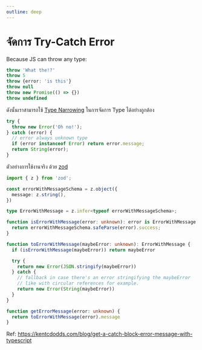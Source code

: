 ```yaml
---
outline: deep
---
```

# จัดการ Try-Catch Error

Because JS can throw any type:

```ts
throw 'What the!?'
throw 5
throw {error: 'is this'}
throw null
throw new Promise(() => {})
throw undefined
```

ดังนั้นเราสามารถใช้ [Type Narrowing](/docs/basic/narrowing-type)   ในการจัดการ Type ได้อย่างถูกต้อง
```ts
try {
  throw new Error('Oh no!');
} catch (error) {
  // error always unknown type
  if (error instanceof Error) return error.message;
  return String(error);
}
```

ตัวอย่างการใช้งานจริง ด้วย [zod](https://github.com/colinhacks/zod)
```ts
import { z } from 'zod';

const errorWithMessageSchema = z.object({
  message: z.string(),
})

type ErrorWithMessage = z.infer<typeof errorWithMessageSchema>;

function isErrorWithMessage(error: unknown): error is ErrorWithMessage {
  return errorWithMessageSchema.safeParse(error).success;
}

function toErrorWithMessage(maybeError: unknown): ErrorWithMessage {
  if (isErrorWithMessage(maybeError)) return maybeError

  try {
    return new Error(JSON.stringify(maybeError))
  } catch {
    // fallback in case there's an error stringifying the maybeError
    // like with circular references for example.
    return new Error(String(maybeError))
  }
}

function getErrorMessage(error: unknown) {
  return toErrorWithMessage(error).message
}
```

Ref: https://kentcdodds.com/blog/get-a-catch-block-error-message-with-typescript